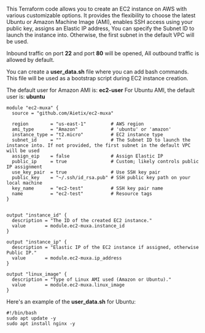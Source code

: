 
This Terraform code allows you to create an EC2 instance on AWS with various customizable options. It provides the flexibility to choose the latest Ubuntu or Amazon Machine Image (AMI), enables SSH access using your public key, assigns an Elastic IP address, You can specify the Subnet ID to launch the instance into. Otherwise, the first subnet in the default VPC will be used.

Inbound traffic on port **22** and port **80** will be opened,  All outbound traffic is allowed by default.

You can create a **user_data.sh** file where you can add bash commands. This file will be used as a bootstrap script during EC2 instance creation.

The default user for Amazon AMI is: **ec2-user**
For Ubuntu AMI, the default user is: **ubuntu**


```
module "ec2-muxa" {
  source = "github.com/Aietix/ec2-muxa"

  region        = "us-east-1"         # AWS region
  ami_type      = "Amazon"            # 'ubuntu' or 'amazon'
  instance_type = "t2.micro"          # EC2 instance type
  subnet_id     = ""                  # The Subnet ID to launch the instance into. If not provided, the first subnet in the default VPC will be used
  assign_eip    = false               # Assign Elastic IP
  public_ip     = true                # Custom; likely controls public IP assignment
  use_key_pair  = true                # Use SSH key pair
  public_key    = "~/.ssh/id_rsa.pub" # SSH public key path on your local machine
  key_name      = "ec2-test"          # SSH key pair name
  name          = "ec2-test"          # Resource tags
}


output "instance_id" {
  description = "The ID of the created EC2 instance."
  value       = module.ec2-muxa.instance_id
}

output "instance_ip" {
  description = "Elastic IP of the EC2 instance if assigned, otherwise Public IP."
  value       = module.ec2-muxa.ip_address
}

output "linux_image" {
  description = "Type of Linux AMI used (Amazon or Ubuntu)."
  value       = module.ec2-muxa.linux_image
}

```


Here's an example of the **user_data.sh** for Ubuntu:



```
#!/bin/bash
sudo apt update -y
sudo apt install nginx -y
```

